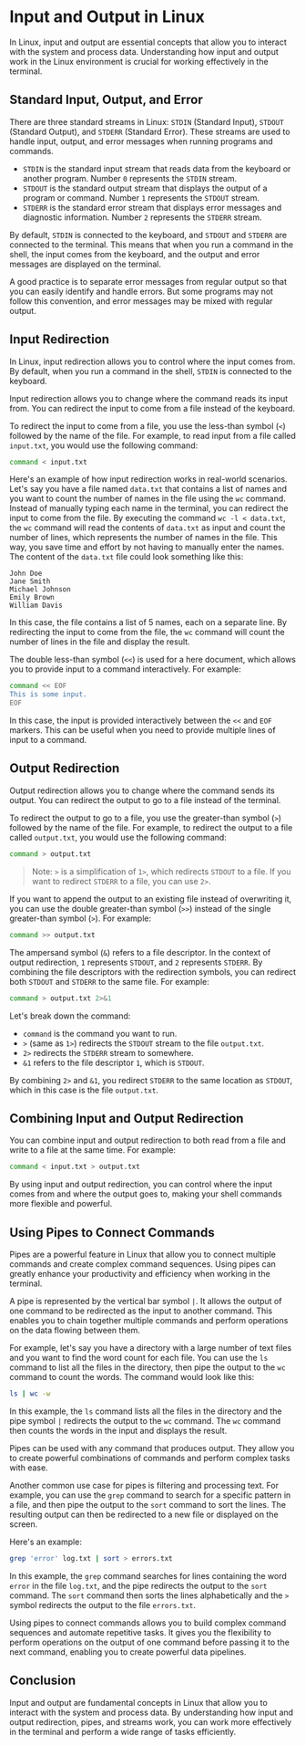 # Input and Output in Linux

In Linux, input and output are essential concepts that allow you to interact with the system and process data. Understanding how input and output work in the Linux environment is crucial for working effectively in the terminal.

## Standard Input, Output, and Error

There are three standard streams in Linux: `STDIN` (Standard Input), `STDOUT` (Standard Output), and `STDERR` (Standard Error). These streams are used to handle input, output, and error messages when running programs and commands.

- `STDIN` is the standard input stream that reads data from the keyboard or another program. Number `0` represents the `STDIN` stream.
- `STDOUT` is the standard output stream that displays the output of a program or command. Number `1` represents the `STDOUT` stream.
- `STDERR` is the standard error stream that displays error messages and diagnostic information. Number `2` represents the `STDERR` stream.

By default, `STDIN` is connected to the keyboard, and `STDOUT` and `STDERR` are connected to the terminal. This means that when you run a command in the shell, the input comes from the keyboard, and the output and error messages are displayed on the terminal.

A good practice is to separate error messages from regular output so that you can easily identify and handle errors. But some programs may not follow this convention, and error messages may be mixed with regular output.

## Input Redirection

In Linux, input redirection allows you to control where the input comes from. By default, when you run a command in the shell, `STDIN` is connected to the keyboard.

Input redirection allows you to change where the command reads its input from. You can redirect the input to come from a file instead of the keyboard.

To redirect the input to come from a file, you use the less-than symbol (`<`) followed by the name of the file. For example, to read input from a file called `input.txt`, you would use the following command:

```sh
command < input.txt
```

Here's an example of how input redirection works in real-world scenarios. Let's say you have a file named `data.txt` that contains a list of names and you want to count the number of names in the file using the `wc` command. Instead of manually typing each name in the terminal, you can redirect the input to come from the file. By executing the command `wc -l < data.txt`, the `wc` command will read the contents of `data.txt` as input and count the number of lines, which represents the number of names in the file. This way, you save time and effort by not having to manually enter the names. The content of the `data.txt` file could look something like this:

```
John Doe
Jane Smith
Michael Johnson
Emily Brown
William Davis
```

In this case, the file contains a list of 5 names, each on a separate line. By redirecting the input to come from the file, the `wc` command will count the number of lines in the file and display the result.

The double less-than symbol (`<<`) is used for a here document, which allows you to provide input to a command interactively. For example:

```sh
command << EOF
This is some input.
EOF
```

In this case, the input is provided interactively between the `<<` and `EOF` markers. This can be useful when you need to provide multiple lines of input to a command.

## Output Redirection

Output redirection allows you to change where the command sends its output. You can redirect the output to go to a file instead of the terminal.

To redirect the output to go to a file, you use the greater-than symbol (`>`) followed by the name of the file. For example, to redirect the output to a file called `output.txt`, you would use the following command:

```sh
command > output.txt
```

> Note: `>` is a simplification of `1>`, which redirects `STDOUT` to a file. If you want to redirect `STDERR` to a file, you can use `2>`.

If you want to append the output to an existing file instead of overwriting it, you can use the double greater-than symbol (`>>`) instead of the single greater-than symbol (`>`). For example:

```sh
command >> output.txt
```

The ampersand symbol (`&`) refers to a file descriptor. In the context of output redirection, `1` represents `STDOUT`, and `2` represents `STDERR`. By combining the file descriptors with the redirection symbols, you can redirect both `STDOUT` and `STDERR` to the same file. For example:

```sh
command > output.txt 2>&1
```

Let's break down the command:

- `command` is the command you want to run.
- `>` (same as `1>`) redirects the `STDOUT` stream to the file `output.txt`.
- `2>` redirects the `STDERR` stream to somewhere.
- `&1` refers to the file descriptor `1`, which is `STDOUT`.

By combining `2>` and `&1`, you redirect `STDERR` to the same location as `STDOUT`, which in this case is the file `output.txt`.

## Combining Input and Output Redirection

You can combine input and output redirection to both read from a file and write to a file at the same time. For example:

```sh
command < input.txt > output.txt
```

By using input and output redirection, you can control where the input comes from and where the output goes to, making your shell commands more flexible and powerful.

## Using Pipes to Connect Commands

Pipes are a powerful feature in Linux that allow you to connect multiple commands and create complex command sequences. Using pipes can greatly enhance your productivity and efficiency when working in the terminal.

A pipe is represented by the vertical bar symbol `|`. It allows the output of one command to be redirected as the input to another command. This enables you to chain together multiple commands and perform operations on the data flowing between them.

For example, let's say you have a directory with a large number of text files and you want to find the word count for each file. You can use the `ls` command to list all the files in the directory, then pipe the output to the `wc` command to count the words. The command would look like this:

```sh
ls | wc -w
```

In this example, the `ls` command lists all the files in the directory and the pipe symbol `|` redirects the output to the `wc` command. The `wc` command then counts the words in the input and displays the result.

Pipes can be used with any command that produces output. They allow you to create powerful combinations of commands and perform complex tasks with ease.

Another common use case for pipes is filtering and processing text. For example, you can use the `grep` command to search for a specific pattern in a file, and then pipe the output to the `sort` command to sort the lines. The resulting output can then be redirected to a new file or displayed on the screen.

Here's an example:

```sh
grep 'error' log.txt | sort > errors.txt
```

In this example, the `grep` command searches for lines containing the word `error` in the file `log.txt`, and the pipe redirects the output to the `sort` command. The `sort` command then sorts the lines alphabetically and the `>` symbol redirects the output to the file `errors.txt`.

Using pipes to connect commands allows you to build complex command sequences and automate repetitive tasks. It gives you the flexibility to perform operations on the output of one command before passing it to the next command, enabling you to create powerful data pipelines.

## Conclusion

Input and output are fundamental concepts in Linux that allow you to interact with the system and process data. By understanding how input and output redirection, pipes, and streams work, you can work more effectively in the terminal and perform a wide range of tasks efficiently.
